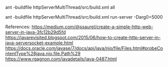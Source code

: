 ant -buildfile httpServerMultiThread/src/build.xml all

ant -buildfile httpServerMultiThread/src/build.xml run-server -Darg0=5000

References:
https://medium.com/@ssaurel/create-a-simple-http-web-server-in-java-3fc12b29d5fd
https://javarevisited.blogspot.com/2015/06/how-to-create-http-server-in-java-serversocket-example.html
https://docs.oracle.com/javase/7/docs/api/java/nio/file/Files.html#probeContentType%28java.nio.file.Path%29
https://www.rgagnon.com/javadetails/java-0487.html